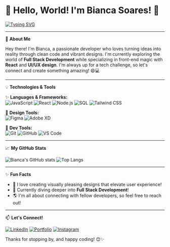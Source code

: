 # 🌟 Hello, World! I'm Bianca Soares! 🌟

[![Typing SVG](https://readme-typing-svg.herokuapp.com?font=Roboto&color=%2336BCF7&size=25&center=true&vCenter=true&width=600&lines=Front-End+Developer+%7C+Aspiring+Full+Stack;UI%2FUX+Designer+%7C+Tech+Enthusiast;Code+with+Creativity+%7C+Passion+for+Innovation)](https://git.io/typing-svg)

---

🎨 **About Me**

Hey there! I'm Bianca, a passionate developer who loves turning ideas into reality through clean code and vibrant designs. I'm currently exploring the world of **Full Stack Development** while specializing in front-end magic with **React** and **UI/UX design**. I'm always up for a tech challenge, so let's connect and create something amazing! 😄💻

---

💡 **Technologies & Tools**

✨ **Languages & Frameworks:**  
![JavaScript](https://img.shields.io/badge/-JavaScript-F7DF1E?style=flat&logo=JavaScript&logoColor=black)
![React](https://img.shields.io/badge/-React-61DAFB?style=flat&logo=react&logoColor=black)
![Node.js](https://img.shields.io/badge/-Node.js-339933?style=flat&logo=node.js&logoColor=white)
![SQL](https://img.shields.io/badge/-SQL-4479A1?style=flat&logo=MySQL&logoColor=white)
![Tailwind CSS](https://img.shields.io/badge/-Tailwind%20CSS-38B2AC?style=flat&logo=tailwind-css&logoColor=white)

🎨 **Design Tools:**  
![Figma](https://img.shields.io/badge/-Figma-F24E1E?style=flat&logo=figma&logoColor=white)
![Adobe XD](https://img.shields.io/badge/-Adobe%20XD-FF61F6?style=flat&logo=adobe-xd&logoColor=white)

🚀 **Dev Tools:**  
![Git](https://img.shields.io/badge/-Git-F05032?style=flat&logo=git&logoColor=white)
![GitHub](https://img.shields.io/badge/-GitHub-181717?style=flat&logo=github&logoColor=white)
![VS Code](https://img.shields.io/badge/-VS%20Code-007ACC?style=flat&logo=visual-studio-code&logoColor=white)

---

📈 **My GitHub Stats**

![Bianca's GitHub stats](https://github-readme-stats.vercel.app/api?username=SeuNomeDeUsuario&show_icons=true&theme=radical)
![Top Langs](https://github-readme-stats.vercel.app/api/top-langs/?username=SeuNomeDeUsuario&layout=compact&theme=radical)

---

✨ **Fun Facts**

- 🎨 I love creating visually pleasing designs that elevate user experience!
- 🚀 Currently diving deeper into **Full Stack Development**!
- 🌎 I'm all about connecting with fellow developers, so feel free to reach out!

---

📫 **Let's Connect!**

[![LinkedIn](https://img.shields.io/badge/-LinkedIn-0A66C2?style=flat&logo=LinkedIn&logoColor=white)](https://www.linkedin.com/in/seu-perfil/)
[![Portfolio](https://img.shields.io/badge/-Portfolio-FF5722?style=flat&logo=Google%20chrome&logoColor=white)](https://seuportfolio.com)
[![Instagram](https://img.shields.io/badge/-Instagram-E4405F?style=flat&logo=Instagram&logoColor=white)](https://instagram.com/seu-perfil)

Thanks for stopping by, and happy coding! 😊✨
